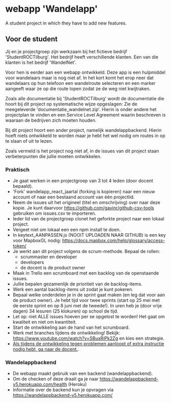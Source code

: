 # webapp 'Wandelapp'
A student project in which they have to add new features.

## Voor de student
Jij en je projectgroep zijn werkzaam bij het fictieve bedrijf 'StudentROCTilburg'. Het bedrijf heeft verschillende klanten. Een van die klanten is het bedrijf 'WandelNet'.

Voor hen is eerder aan een webapp ontwikkeld. Deze app is een hulpmiddel voor wandelaars maar is nog niet af. In het kort komt het erop neer dat wandelaars op hun telefoon een wandelroute selecteren en een marker aangeeft waar ze op die route lopen zodat ze de weg niet kwijtraken.

Zoals alle documentatie bij 'StudentROCTilburg' wordt de documentatie die hoort bij dit project op systematische wijze opgeslagen:
Zie de meegeleverde 'documentatie_wandelnet.zip'. Hierin is onder andere het projectplan te vinden en een Service Level Agreement waarin beschreven is waaraan de bedrijven zich moeten houden.

Bij dit project hoort een ander project, namelijk wandelappbackend. Hierin hoeft niets ontwikkeld te worden maar je hebt het wel nodig om routes in op te slaan of uit te lezen.

Zoals vermeld is het project nog niet af, in de issues van dit project staan verbeterpunten die jullie moeten ontwikkelen.


### Praktisch

* Je gaat werken in een projectgroep van 3 tot 4 leden (door docent bepaald).
* 'Fork' wandelapp_react_jaartal (forking is kopieren) naar een nieuw account of naar een bestaand account van één projectlid.
* Neem de issues uit het origineel (titel en omschrijving) over naar deze kopie.
Je kunt daarvoor https://github.com/gavinr/github-csv-tools gebruiken om issues.csv te importeren.
* Ieder lid van de projectgroep clonet het geforkte project naar een lokaal project.
* Vergeet niet om lokaal een een npm install te doen.
* In keytext_AANPASSEN.js (NOOIT UPLOADEN NAAR GITHUB) is een key voor MapboxGL nodig: https://docs.mapbox.com/help/glossary/access-token/
* Je werkt aan dit project volgens de scrum-methode. Bepaal de rollen:
  - scrummaster en developer
  - developers
  - de docent is de product owner
* Maak in Trello een scrumboard met een backlog van de openstaande issues.
* Jullie bepalen gezamenlijk de prioriteit van de backlog-items.
* Werk een aantal backlog-items uit zodat je kunt pokeren.
* Bepaal welke onderdelen je in de sprint gaat maken (en leg dat voor aan de product owner). Je hebt tijd voor twee sprints (start op 25 mei met de eerste sprint en op 8 juni met de tweede!). In uren heb je (door vrije dagen) 34 lesuren (25 klokuren) op school de tijd.
* Let op: niet ALLE issues hoeven per se opgelost te worden! Het gaat om kwaliteit en niet om kwantiteit.
* Start de ontwikkeling aan de hand van het scrumboard.
* Werk met branches tijdens de ontwikkeling! Bekijk: https://www.youtube.com/watch?v=SBuxRiPk2Zg en kies een strategie.
* <u>Als tijdens de ontwikkeling tegen problemen aanloopt of extra instructie nodig hebt, ga naar de docent.</u>.

### Wandelappbackend
* De webapp maakt gebruik van een backend (wandelappbackend).
* Om de checken of deze draait ga je naar https://wandelappbackend-v5.herokuapp.com/health (Heroku)
* Informatie over de backend kun je opvragen via https://wandelappbackend-v5.herokuapp.com/
